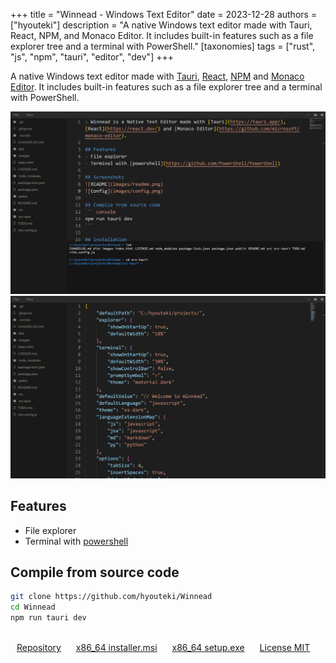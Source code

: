 +++
title = "Winnead - Windows Text Editor"
date = 2023-12-28
authors = ["hyouteki"]
description = "A native Windows text editor made with Tauri, React, NPM, and Monaco Editor. It includes built-in features such as a file explorer tree and a terminal with PowerShell."
[taxonomies]
tags = ["rust", "js", "npm", "tauri", "editor", "dev"]
+++

A native Windows text editor made with [Tauri](https://tauri.app/), [React](https://react.dev/), [NPM](https://www.npmjs.com/) and [Monaco Editor](https://github.com/microsoft/monaco-editor). It includes built-in features such as a file explorer tree and a terminal with PowerShell.

<img src="https://github.com/hyouteki/Winnead/blob/main/images/readme.png?raw=true" width="1200"/>
<img src="https://github.com/hyouteki/Winnead/blob/main/images/config.png?raw=true" width="1200"/>

## Features
- File explorer
- Terminal with [powershell](https://github.com/PowerShell/PowerShell) 

## Compile from source code
``` bash
git clone https://github.com/hyouteki/Winnead
cd Winnead
npm run tauri dev
```

<br>
<a class="inline-button" href="https://github.com/hyouteki/Winnead" style="margin: 10px;">Repository</a>
<a class="inline-button" href="https://github.com/Hyouteki/Winnead/releases/download/v0.0.1/Winnead_0.0.1_x64_en-US.msi" style="margin: 10px;">x86_64 installer.msi</a>
<a class="inline-button" href="https://github.com/Hyouteki/Winnead/releases/download/v0.0.1/Winnead_0.0.1_x64-setup.exe" style="margin: 10px;">x86_64 setup.exe</a>
<a class="inline-button" href="https://github.com/hyouteki/Winnead/blob/main/LICENSE" style="margin: 10px;">License MIT</a> 
